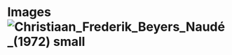 # Images![Christiaan_Frederik_Beyers_Naudé_(1972) small](https://user-images.githubusercontent.com/54273098/139944718-cdbed6d9-0557-40bf-a286-769fd1be14c9.jpg)
